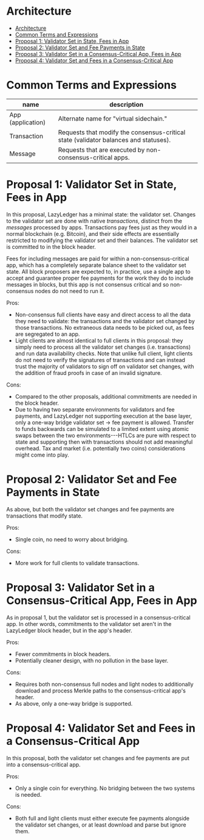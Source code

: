 Architecture
===

- [Architecture](#architecture)
- [Common Terms and Expressions](#common-terms-and-expressions)
- [Proposal 1: Validator Set in State, Fees in App](#proposal-1-validator-set-in-state-fees-in-app)
- [Proposal 2: Validator Set and Fee Payments in State](#proposal-2-validator-set-and-fee-payments-in-state)
- [Proposal 3: Validator Set in a Consensus-Critical App, Fees in App](#proposal-3-validator-set-in-a-consensus-critical-app-fees-in-app)
- [Proposal 4: Validator Set and Fees in a Consensus-Critical App](#proposal-4-validator-set-and-fees-in-a-consensus-critical-app)

# Common Terms and Expressions

| name              | description                                                                          |
| ----------------- | ------------------------------------------------------------------------------------ |
| App (application) | Alternate name for "virtual sidechain."                                              |
| Transaction       | Requests that modify the consensus-critical state (validator balances and statuses). |
| Message           | Requests that are executed by non-consensus-critical apps.                           |

# Proposal 1: Validator Set in State, Fees in App

In this proposal, LazyLedger has a minimal state: the validator set. Changes to the validator set are done with native _transactions_, distinct from the _messages_ processed by apps. Transactions pay fees just as they would in a normal blockchain (e.g. Bitcoin), and their side effects are essentially restricted to modifying the validator set and their balances. The validator set is committed to in the block header.

Fees for including messages are paid for within a non-consensus-critical app, which has a completely separate balance sheet to the validator set state. All block proposers are expected to, in practice, use a single app to accept and guarantee proper fee payments for the work they do to include messages in blocks, but this app is not consensus critical and so non-consensus nodes do not need to run it.

Pros:
* Non-consensus full clients have easy and direct access to all the data they need to validate: the transactions and the validator set changed by those transactions. No extraneous data needs to be picked out, as fees are segregated to an app.
* Light clients are almost identical to full clients in this proposal: they simply need to process all the validator set changes (i.e. transactions) and run data availability checks. Note that unlike full client, light clients do not need to verify the signatures of transactions and can instead trust the majority of validators to sign off on validator set changes, with the addition of fraud proofs in case of an invalid signature.

Cons:
* Compared to the other proposals, additional commitments are needed in the block header.
* Due to having two separate environments for validators and fee payments, and LazyLedger not supporting execution at the base layer, only a one-way bridge validator set $\rightarrow$ fee payment is allowed. Transfer to funds backwards can be simulated to a limited extent using atomic swaps between the two environments---HTLCs are pure with respect to state and supporting then with transactions should not add meaningful overhead. Tax and market (i.e. potentially two coins) considerations might come into play.

# Proposal 2: Validator Set and Fee Payments in State

As above, but both the validator set changes and fee payments are transactions that modify state.

Pros:
* Single coin, no need to worry about bridging.

Cons:
* More work for full clients to validate transactions.

# Proposal 3: Validator Set in a Consensus-Critical App, Fees in App

As in proposal 1, but the validator set is processed in a consensus-critical app. In other words, commitments to the validator set aren't in the LazyLedger block header, but in the app's header.

Pros:
* Fewer commitments in block headers.
* Potentially cleaner design, with no pollution in the base layer.

Cons:
* Requires both non-consensus full nodes and light nodes to additionally download and process Merkle paths to the consensus-critical app's header.
* As above, only a one-way bridge is supported.

# Proposal 4: Validator Set and Fees in a Consensus-Critical App

In this proposal, both the validator set changes and fee payments are put into a consensus-critical app.

Pros:
* Only a single coin for everything. No bridging between the two systems is needed.

Cons:
* Both full and light clients must either execute fee payments alongside the validator set changes, or at least download and parse but ignore them.
